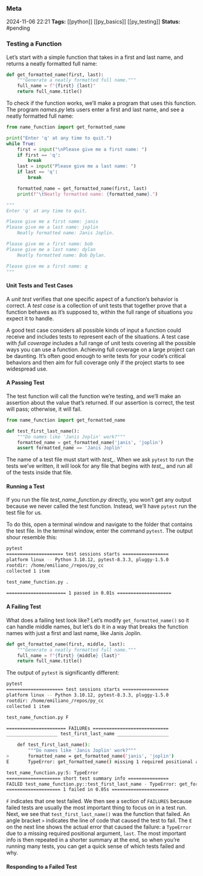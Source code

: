 ### Meta
2024-11-06 22:21
**Tags:** [[python]] [[py_basics]] [[py_testing]]
**Status:** #pending 

### Testing a Function
Let’s start with a simple function that takes in a first and last name, and returns a neatly formatted full name:
```Python title:name_function.py
def get_formatted_name(first, last):
	"""Generate a neatly formatted full name."""
	full_name = f"{first} {last}"
	return full_name.title()
```

To check if the function works, we’ll make a program that uses this function. The program *names.py* lets users enter a first and last name, and see a neatly formatted full name:
```Python title:names.py
from name_function import get_formatted_name

print("Enter 'q' at any time to quit.")
while True:
	first = input("\nPlease give me a first name: ")
	if first == 'q':
		break
	last = input("Please give me a last name: ")
	if last == 'q':
		break

	formatted_name = get_formatted_name(first, last)
	print(f"\tNeatly formatted name: {formatted_name}.")

"""
Enter 'q' at any time to quit.

Please give me a first name: janis
Please give me a last name: joplin
	Neatly formatted name: Janis Joplin.

Please give me a first name: bob
Please give me a last name: dylan
	Neatly formatted name: Bob Dylan.

Please give me a first name: q
"""
```

#### Unit Tests and Test Cases
A *unit test* verifies that one specific aspect of a function’s behavior is correct. A *test case* is a collection of unit tests that together prove that a function behaves as it’s supposed to, within the full range of situations you expect it to handle.

A good test case considers all possible kinds of input a function could receive and includes tests to represent each of the situations. A test case with *full coverage* includes a full range of unit tests covering all the possible ways you can use a function. Achieving full coverage on a large project can be daunting. It’s often good enough to write tests for your code’s critical behaviors and then aim for full coverage only if the project starts to see widespread use.

#### A Passing Test
The test function will call the function we’re testing, and we’ll make an assertion about the value that’s returned. If our assertion is correct, the test will pass; otherwise, it will fail.
```Python title:test_name_function.py
from name_function import get_formatted_name

def test_first_last_name():
	"""Do names like 'Janis Joplin' work?"""
	formatted_name = get_formatted_name('janis', 'joplin')
	assert formatted_name == 'Janis Joplin'
```

The name of a test file must start with *test_*. When we ask `pytest` to run the tests we’ve written, it will look for any file that begins with *test_*, and run all of the tests inside that file.

#### Running a Test
If you run the file *test_name_function.py* directly, you won’t get any output because we never called the test function. Instead, we’ll have `pytest` run the test file for us.

To do this, open a terminal window and navigate to the folder that contains the test file. In the terminal window, enter the command `pytest`. The output shour resemble this:
```BASH title:example.sh
pytest
===================== test sessions starts =================
platform linux -- Python 3.10.12, pytest-8.3.3, pluggy-1.5.0
rootdir: /home/emiliano_/repos/py_cc
collected 1 item

test_name_function.py .

====================== 1 passed in 0.01s ====================
```

#### A Failing Test
What does a failing test look like? Let’s modify `get_formatted_name()` so it can handle middle names, but let’s do it in a way that breaks the function names with just a first and last name, like Janis Joplin.
```Python title:name_function_bad.py
def get_formatted_name(first, middle, last):
	"""Generate a neatly formatted full name."""
	full_name = f"{first} {middle} {last}"
	return full_name.title()
```

The output of `pytest` is significantly different:
```BASH title:example.sh
pytest
===================== test sessions starts =================
platform linux -- Python 3.10.12, pytest-8.3.3, pluggy-1.5.0
rootdir: /home/emiliano_/repos/py_cc
collected 1 item

test_name_function.py F

====================== FAILUREs ============================
___________________ test_first_last_name ___________________

	def test_first_last_name():
		"""Do names like 'Janis Joplin' work?"""
>       formatted_name = get_formatted_name('janis', 'joplin')
E       TypeError: get_formatted_name() missing 1 required positional argument: 'last'

test_name_function.py:5: TypeError
==================== short test summary info ===============
FAILED test_name_function.py::test_first_last_name - TypeError: get_formatted_name() missing 1 required positional argument: 'last'
==================== 1 failed in 0.05s =====================
```

`F` indicates that one test failed. We then see a section of `FAILURES` because failed tests are usually the most important thing to focus on in a test run. Next, we see that `test_first_last_name()` was the function that failed. An angle bracket `>` indicates the line of code that caused the test to fail. The `E` on the next line shows the actual error that caused the failure: a `TypeError` due to a missing required positional argument, `last`. The most important info is then repeated in a shorter summary at the end, so when you’re running many tests, you can get a quick sense of which tests failed and why.

#### Responding to a Failed Test
